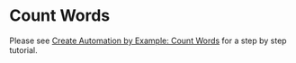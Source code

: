 # Count Words

Please see [Create Automation by Example: Count Words](https://forum.crosscompute.com/t/create-automation-by-example-count-words/208) for a step by step tutorial.
